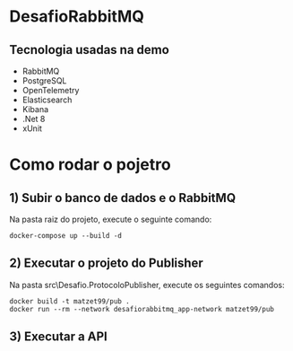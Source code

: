 # DesafioRabbitMQ

## Tecnologia usadas na demo
* RabbitMQ
* PostgreSQL
* OpenTelemetry
* Elasticsearch
* Kibana
* .Net 8
* xUnit

# Como rodar o pojetro

## 1) Subir o banco de dados e o RabbitMQ
Na pasta raiz do projeto, execute o seguinte comando:
```
docker-compose up --build -d
```

## 2) Executar o projeto do Publisher
Na pasta src\Desafio.ProtocoloPublisher, execute os seguintes comandos:
```
docker build -t matzet99/pub .
docker run --rm --network desafiorabbitmq_app-network matzet99/pub
```

## 3) Executar a API